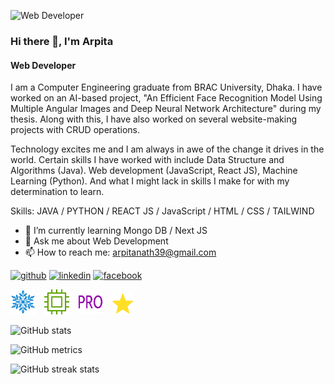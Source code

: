 ![Web Developer](https://media.licdn.com/dms/image/D5616AQEoIuiFuVAHiw/profile-displaybackgroundimage-shrink_350_1400/0/1708108373240?e=1713398400&v=beta&t=LraZWGBAFXTkgkUIM-UFJY7aF5utDUdog5jxFfPkx_g)

### Hi there 👋, I'm Arpita
#### Web Developer


I am a Computer Engineering graduate from BRAC University, Dhaka. I have worked on an AI-based project, "An Efficient Face Recognition Model Using Multiple Angular Images and Deep Neural Network Architecture" during my thesis. Along with this, I have also worked on several website-making projects with CRUD operations.

Technology excites me and I am always in awe of the change it drives in the world. Certain skills I have worked with include Data Structure and Algorithms (Java). Web development (JavaScript, React JS), Machine Learning (Python). And what I might lack in skills I make for with my determination to learn.

Skills: JAVA / PYTHON / REACT JS / JavaScript / HTML / CSS / TAILWIND

- 🌱 I’m currently learning Mongo DB / Next JS 
- 💬 Ask me about Web Development 
- 📫 How to reach me: arpitanath39@gmail.com 


[<img src='https://cdn.jsdelivr.net/npm/simple-icons@3.0.1/icons/github.svg' alt='github' height='40'>](https://github.com/Arpita-Nath)  [<img src='https://cdn.jsdelivr.net/npm/simple-icons@3.0.1/icons/linkedin.svg' alt='linkedin' height='40'>](https://www.linkedin.com/in/arpita-nath-web/)  [<img src='https://cdn.jsdelivr.net/npm/simple-icons@3.0.1/icons/facebook.svg' alt='facebook' height='40'>](https://www.facebook.com/arpita.nath.7921)  

<a href='https://archiveprogram.github.com/'><img src='https://raw.githubusercontent.com/acervenky/animated-github-badges/master/assets/acbadge.gif' width='40' height='40'></a> <a href='https://docs.github.com/en/developers'><img src='https://raw.githubusercontent.com/acervenky/animated-github-badges/master/assets/devbadge.gif' width='40' height='40'></a> <a href='https://github.com/pricing'><img src='https://raw.githubusercontent.com/acervenky/animated-github-badges/master/assets/pro.gif' width='40' height='40'></a> <a href='https://stars.github.com/'><img src='https://raw.githubusercontent.com/acervenky/animated-github-badges/master/assets/starbadge.gif' width='35' height='35'></a> 

![GitHub stats](https://github-readme-stats.vercel.app/api?username=Arpita-Nath&show_icons=true)  

![GitHub metrics](https://metrics.lecoq.io/Arpita-Nath)  

![GitHub streak stats](https://streak-stats.demolab.com/?user=Arpita-Nath)  

